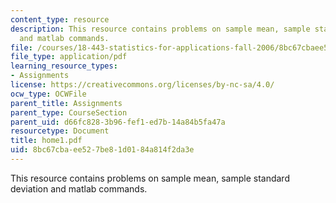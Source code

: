 ```yaml
---
content_type: resource
description: This resource contains problems on sample mean, sample standard deviation
  and matlab commands.
file: /courses/18-443-statistics-for-applications-fall-2006/8bc67cbaee527be81d0184a814f2da3e_home1.pdf
file_type: application/pdf
learning_resource_types:
- Assignments
license: https://creativecommons.org/licenses/by-nc-sa/4.0/
ocw_type: OCWFile
parent_title: Assignments
parent_type: CourseSection
parent_uid: d66fc828-3b96-fef1-ed7b-14a84b5fa47a
resourcetype: Document
title: home1.pdf
uid: 8bc67cba-ee52-7be8-1d01-84a814f2da3e
---
```

This resource contains problems on sample mean, sample standard deviation and matlab commands.